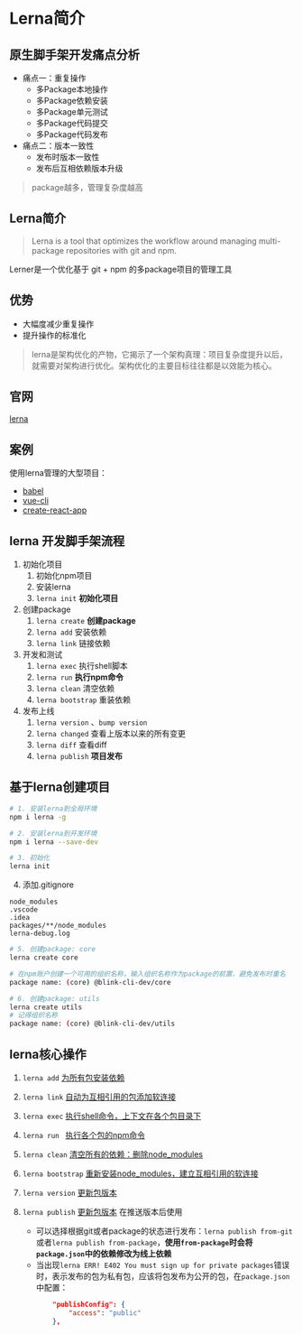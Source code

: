# Lerna简介

## 原生脚手架开发痛点分析

- 痛点一：重复操作
    - 多Package本地操作
    - 多Package依赖安装
    - 多Package单元测试
    - 多Package代码提交
    - 多Package代码发布
- 痛点二：版本一致性
    - 发布时版本一致性
    - 发布后互相依赖版本升级

> package越多，管理复杂度越高

## Lerna简介
>Lerna is a tool that optimizes the workflow around managing multi-package repositories with git and npm.

Lerner是一个优化基于 git + npm 的多package项目的管理工具

## 优势
- 大幅度减少重复操作
- 提升操作的标准化
> lerna是架构优化的产物，它揭示了一个架构真理：项目复杂度提升以后，就需要对架构进行优化。架构优化的主要目标往往都是以效能为核心。

## 官网
[lerna](https://github.com/lerna/lerna)

## 案例
使用lerna管理的大型项目：
- [babel](https://github.com/babel/babel)
- [vue-cli](https://github.com/vuejs/vue-cli)
- [create-react-app](https://github.com/facebook/create-react-app)

## lerna 开发脚手架流程

1. 初始化项目
    1. 初始化npm项目
    2. 安装lerna
    3. `lerna init` **初始化项目**
2. 创建package
    1. `lerna create` **创建package**
    2. `lerna add` 安装依赖
    3. `lerna link` 链接依赖
3. 开发和测试
    1. `lerna exec` 执行shell脚本
    2. `lerna run`  **执行npm命令**
    3. `lerna clean` 清空依赖
    4. `lerna bootstrap` 重装依赖
4. 发布上线
    1. `lerna version` 、`bump version` 
    2. `lerna changed` 查看上版本以来的所有变更
    3. `lerna diff` 查看diff
    4. `lerna publish` **项目发布**


## 基于lerna创建项目


```bash
# 1. 安装lerna到全局环境
npm i lerna -g 

# 2. 安装lerna到开发环境
npm i lerna --save-dev

# 3. 初始化
lerna init
```

4. 添加.gitignore
```.gitignore
node_modules
.vscode
.idea
packages/**/node_modules
lerna-debug.log
```

```bash
# 5. 创建package: core
lerna create core

# 在npm账户创建一个可用的组织名称，输入组织名称作为package的前置，避免发布时重名
package name: (core) @blink-cli-dev/core

# 6. 创建package: utils
lerna create utils
# 记得组织名称
package name: (core) @blink-cli-dev/utils
```

## lerna核心操作
1. `lerna add` [为所有包安装依赖](https://github.com/lerna/lerna/tree/main/commands/add#readme)

2. `lerna link` [自动为互相引用的包添加软连接](https://github.com/lerna/lerna/tree/main/commands/link#readme)

3. `lerna exec` [执行shell命令，上下文在各个包目录下](https://github.com/lerna/lerna/tree/main/commands/run#readme)

4. `lerna run ` [执行各个包的npm命令](https://github.com/lerna/lerna/tree/main/commands/run#readme)

5. `lerna clean` [清空所有的依赖：删除node_modules](https://github.com/lerna/lerna/tree/main/commands/clean#readme)

6. `lerna bootstrap` [重新安装node_modules，建立互相引用的软连接](https://github.com/lerna/lerna/tree/main/commands/bootstrap#readme)

7. `lerna version` [更新包版本](https://github.com/lerna/lerna/tree/main/commands/version#readme)

8. `lerna publish` [更新包版本](https://github.com/lerna/lerna/tree/main/commands/publish) 在推送版本后使用
    - 可以选择根据git或者package的状态进行发布：`lerna publish from-git`或者`lerna publish from-package`，**使用`from-package`时会将`package.json`中的依赖修改为线上依赖**
    - 当出现`lerna ERR! E402 You must sign up for private packages`错误时，表示发布的包为私有包，应该将包发布为公开的包，在`package.json`中配置：
        ```json
            "publishConfig": {
                "access": "public"
            },
        ```